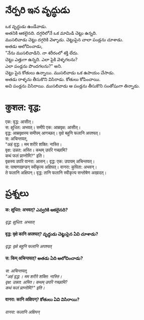# నేర్పరి ఇన వృద్ధుడు 
ఒక వృద్ధుడు ఉండేవాడు.  
అతనికి ఆకలైనది. దగ్గరిలోనే ఒక మామిడి చెట్టు ఉన్నది.   
ముసలివాడు చెట్టు దగ్గరికి వెళ్ళాడు. చెట్టుపైన చాలా పండ్లను చూశాడు.  
అతడు ఆలోచించాడు,  
"నేను ముసలివాడిని. నా శరీరంలో శక్తి లేదు.  
చెట్టు ఎత్తుగా ఉన్నది. ఎలా పైకి వెళ్ళగలను?  
ఎలా పండ్లను పొందగలను?" అని.  
చెట్టు పైన కోతులు ఉన్నాయి. ముసలివాడు ఒక ఉపాయం చేసాడు.  
అతడు రాళ్ళను తీసుకొని విసిరాడు. కోతులు కోపించాయి.  
అవి పండ్లను విసిరాయి. ముసలివాడు ఆ పండ్లను తీసుకొని సంతోషంగా తిన్నాడు. 

# कुशल: वृद्ध:
एक: वृद्ध: आसीत्।  
स: क्षुधित: अभवत्। समीपे एक: आम्रवृक्ष: आसीत्।  
वृद्ध: आम्रवृक्षस्य  समीपम् आगच्छत्। वृक्षे बहूनि फलानि अपश्यत्।  
स: अचिन्तयत्,  
"अहं वृद्ध:। मम शरीरे शक्ति: नास्ति।  
वृक्ष: उन्नत: अस्ति। कथम् उपरि गच्छामि?  
कथं फलं प्राप्नोमि?" इति।  
वृक्षस्य उपरि वानरा: आसन्। वृद्ध: एक: उपायम् अचिन्तयत्।  
स: पाषाणखण्डन् स्वीकृत्य अक्षिपत्। वानरा: कुपिता: अभवन्।  
ते फलानि अक्षिपन्। वृद्ध: तानि फलानि स्वीकृत्य सन्तोषेण अखादत्। 

# ప్రశ్నలు 
#### क: क्षुधित: अभवत्?  ఎవ్వరికి ఆకలైనది?
*वृद्ध: क्षुधित: अभवत्* 
#### वृद्ध: वृक्षे कानि अपश्यत्? వృద్ధుడు చెట్టుపైన ఏవి చూశాడు?
*वृद्ध: वृक्षे बहूनि फलानि अपश्यत्*
#### स: किम् अचिन्तयत्?  అతడు ఏది ఆలోచించాడు?
*स: अचिन्तयत्,  
"अहं वृद्ध:। मम शरीरे शक्ति: नास्ति।  
वृक्ष: उन्नत: अस्ति। कथम् उपरि गच्छामि?  
कथं फलं प्राप्नोमि?" इति।*
#### वानरा: कानि अक्षिपन्?  కోతులు ఏవి విసిరాయి?
*वानरा: फलानि अक्षिपन्*